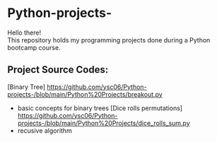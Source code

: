 # Python-projects-
Hello there!\
This repository holds my programming projects done during a Python bootcamp course. 

## Project Source Codes: 
[Binary Tree] https://github.com/ysc06/Python-projects-/blob/main/Python%20Projects/breakout.py
- basic concepts for binary trees
[Dice rolls permutations] https://github.com/ysc06/Python-projects-/blob/main/Python%20Projects/dice_rolls_sum.py
- recusive algorithm
